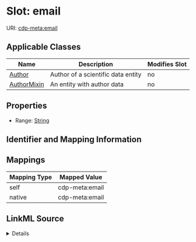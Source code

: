 

# Slot: email

URI: [cdp-meta:email](metadataemail)



<!-- no inheritance hierarchy -->





## Applicable Classes

| Name | Description | Modifies Slot |
| --- | --- | --- |
| [Author](Author.md) | Author of a scientific data entity |  no  |
| [AuthorMixin](AuthorMixin.md) | An entity with author data |  no  |







## Properties

* Range: [String](String.md)





## Identifier and Mapping Information








## Mappings

| Mapping Type | Mapped Value |
| ---  | ---  |
| self | cdp-meta:email |
| native | cdp-meta:email |




## LinkML Source

<details>
```yaml
name: email
alias: email
domain_of:
- Author
- AuthorMixin
range: string

```
</details>